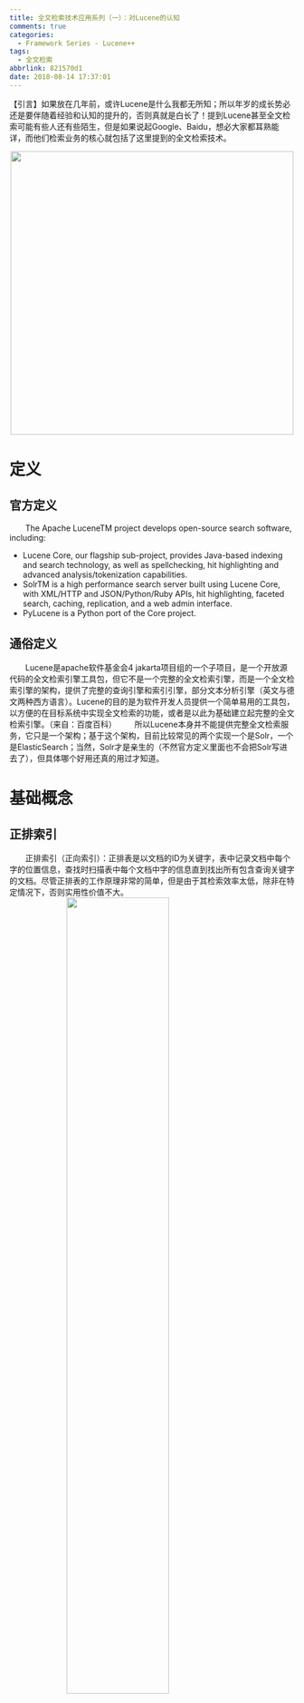 ```yaml
---
title: 全文检索技术应用系列（一）：对Lucene的认知
comments: true
categories:
  - Framework Series - Lucene++
tags:
  - 全文检索
abbrlink: 821570d1
date: 2018-08-14 17:37:01
---
```

【引言】如果放在几年前，或许Lucene是什么我都无所知；所以年岁的成长势必还是要伴随着经验和认知的提升的，否则真就是白长了！提到Lucene甚至全文检索可能有些人还有些陌生，但是如果说起Google、Baidu，想必大家都耳熟能详，而他们检索业务的核心就包括了这里提到的全文检索技术。
<div align=center><img src="/img/2018/2018-08-15-02.jpg" width="500"/></div>
<!-- more -->

# 定义

## 官方定义
&emsp;&emsp;The Apache LuceneTM project develops open-source search software, including:
+ Lucene Core, our flagship sub-project, provides Java-based indexing and search technology, as well as spellchecking, hit highlighting and advanced analysis/tokenization capabilities.
+ SolrTM is a high performance search server built using Lucene Core, with XML/HTTP and JSON/Python/Ruby APIs, hit highlighting, faceted search, caching, replication, and a web admin interface.
+ PyLucene is a Python port of the Core project.

## 通俗定义
&emsp;&emsp;Lucene是apache软件基金会4 jakarta项目组的一个子项目，是一个开放源代码的全文检索引擎工具包，但它不是一个完整的全文检索引擎，而是一个全文检索引擎的架构，提供了完整的查询引擎和索引引擎，部分文本分析引擎（英文与德文两种西方语言）。Lucene的目的是为软件开发人员提供一个简单易用的工具包，以方便的在目标系统中实现全文检索的功能，或者是以此为基础建立起完整的全文检索引擎。（来自：百度百科）
&emsp;&emsp;所以Lucene本身并不能提供完整全文检索服务，它只是一个架构；基于这个架构，目前比较常见的两个实现一个是Solr，一个是ElasticSearch；当然，Solr才是亲生的（不然官方定义里面也不会把Solr写进去了），但具体哪个好用还真的用过才知道。

# 基础概念

## 正排索引
&emsp;&emsp;正排索引（正向索引）：正排表是以文档的ID为关键字，表中记录文档中每个字的位置信息，查找时扫描表中每个文档中字的信息直到找出所有包含查询关键字的文档。尽管正排表的工作原理非常的简单，但是由于其检索效率太低，除非在特定情况下，否则实用性价值不大。
<img style="clear: both;display: block;margin:auto;" src="/img/2018/2018-08-15-03.jpg" width="60%">

## 倒排索引
&emsp;&emsp;倒排索引（反向索引）：倒排表以字或词为关键字进行索引，表中关键字所对应的记录表项记录了出现这个字或词的所有文档，一个表项就是一个字表段，它记录该文档的ID和字符在该文档中出现的位置情况。
<img style="clear: both;display: block;margin:auto;" src="/img/2018/2018-08-15-04.jpg" width="60%">

## 全文检索
&emsp;&emsp;我们生活中的数据总体分为两种：结构化数据和非结构化数据。非结构化数据又一种叫法叫全文数据。按照数据的分类，搜索也分为两种：
- 对结构化数据的搜索：如对数据库的搜索，用SQL语句。再如对元数据的搜索，如利用windows搜索对文件名，类型，修改时间进行搜索等。
- 对非结构化数据的搜索：如利用windows的搜索也可以搜索文件内容，Linux下的grep命令，再如用Google和百度可以搜索大量内容数据。

&emsp;&emsp;下图就是一个标准的全文检索基本流程：
<img style="clear: both;display: block;margin:auto;" src="/img/2018/2018-08-15-05.jpg" width="80%">

# 非结构化数据搜索方法

## 顺序扫描法
&emsp;&emsp;所谓顺序扫描，比如要找内容包含某一个字符串的文件，就是一个文档一个文档的看，对于每一个文档，从头看到尾，如果此文档包含此字符串，则此文档为我们要找的文件，接着看下一个文件，直到扫描完所有的文件。
&emsp;&emsp;如利用windows的搜索也可以搜索文件内容，只是相当的慢。如果你有一个80G硬盘，如果想在上面找到一个内容包含某字符串的文件，不花他几个小时，怕是做不到。
&emsp;&emsp;Linux下的grep命令也是这一种方式。大家可能觉得这种方法比较原始，但对于小数据量的文件，这种方法还是最直接，最方便的。但是对于大量的文件，这种方法就很慢了。

## 全文索引
&emsp;&emsp;全文检索的基本思路：将非结构化数据中的一部分信息提取出来，重新组织，使其变得有一定结构，然后对此有一定结构的数据进行搜索，从而达到搜索相对较快的目的。
&emsp;&emsp;这部分从非结构化数据中提取出的然后重新组织的信息，我们称之索引。这种先建立索引，再对索引进行搜索的过程就叫全文检索(Full-text Search)。

# 索引存什么？
&emsp;&emsp;比如有4篇文章，按照不同的词和文章的对应关系组合就形成了右侧类似于Map的一个结构；左边一系列字符串（Vocabulary），称为词典；每个字符串都指向包含此字符串的文档(Document)链表，此文档链表称为倒排表(Posting List)。
<img style="clear: both;display: block;margin:auto;" src="/img/2018/2018-08-15-06.jpg" width="65%">

# 创建索引的过程
+ 将文档(Document)交给分词组件(Tokenizer)，分词组件会按如下步骤处理文档
 + 将文档分成一个一个单独的单词；
 + 去除标点符号；
 + 去除停用词(Stop word；就是一种语言中最普通的一些单词，没有什么实际意义的词)；
 + 经过分词(Tokenizer)后得到的结果称为词次(Token)。
+ 将词次(Token)传给语言处理组件(Linguistic Processor)
 + 变为小写(Lowercase)。
 + 将单词缩减为词根形式，如“cars”到“car”等。这种操作称为：stemming。
 + 将单词转变为词根形式，如“drove”到“drive”等。这种操作称为：lemmatization。
 + 语言处理组件(linguistic processor)的结果称为词元(Term)。
+ 将词元(Term)传给索引组件(Indexer)
 + 利用得到的词(Term)创建一个字典（Term-DocumentID）
 + 对字典按字母顺序进行排序。
 + 合并相同的词元(Term)成为文档倒排(Posting List)链表。在此表中，有几个定义：
 > Document Frequency 即文档频次，表示总共有多少文件包含此词(Term)。
 Frequency 即词频率，表示此文件中包含了几个此词(Term)。
 
# 反向索引的过程
&emsp;&emsp;比如要寻找既包含字符串“china”又包含字符串“search”的文档，步骤如下：
+ 客户端输入查询词（比如china search）
+ 取出包含字符串“lucene”的文档链表。
+ 取出包含字符串“solr”的文档链表。
+ 通过合并链表，找出既包含“lucene”又包含“solr”的文件。

<img style="clear: both;display: block;margin:auto;" src="/img/2018/2018-08-15-07.jpg" width="80%">

# 反向索引的优缺点
+ 缺点：加上新建索引的过程，全文检索不一定比顺序扫描快，尤其是在数据量小的时候更是如此。而对一个很大量的数据创建索引也是一个很慢的过程。
+ 优点：顺序扫描是每次都要扫描，而全文索引可一次索引，多次使用；检索速度快。

# 流程微总结
<img style="clear: both;display: block;margin:auto;" src="/img/2018/2018-08-15-08.jpg" width="80%">
+ 绿色表示索引过程，对要搜索的原始内容进行索引构建一个索引库，索引过程包括：确定原始内容即要搜索的内容→采集文档→创建文档→分析文档→索引文档
+ 红色表示搜索过程，从索引库中搜索内容，搜索过程包括：用户通过搜索界面→创建查询→执行搜索，从索引库搜索→渲染搜索结果